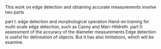 This work on edge detection and obtaining accurate measurements involve two parts 

part I: edge detection and morphological operation
Hand-on training for multi-scale edge detection, such as
Canny and Marr-Hildreth.
part II: assessment of the accuracy of the diameter measurements
Edge detection is useful for delineation of objects. But it has
also limitations, which will be examine.
